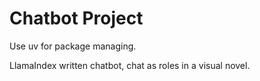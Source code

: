 # Chatbot Project

Use uv for package managing.

LlamaIndex written chatbot, chat as roles in a visual novel.
